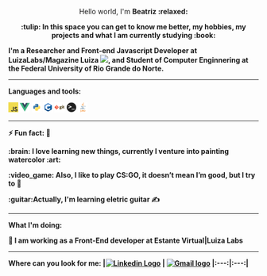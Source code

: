 <!--
**bfontes/bfontes** is a ✨ _special_ ✨ repository because its `README.md` (this file) appears on your GitHub profile.

Here are some ideas to get you started:

- 🔭 I’m currently working on ...
- 🌱 I’m currently learning ...
- 👯 I’m looking to collaborate on ...
- 🤔 I’m looking for help with ...
- 💬 Ask me about ...
- 📫 How to reach me: ...
- 😄 Pronouns: ...
- ⚡ Fun fact: ...
-->
 
<p align="center">Hello world, I'm <b>Beatriz<b> :relaxed:</p>
<p align="center">:tulip: In this space you can get to know me better, my hobbies, my projects and what I am currently studying :book:</p

----

I'm a Researcher and Front-end Javascript Developer at LuizaLabs/Magazine Luiza <img src="https://github.com/TheDudeThatCode/TheDudeThatCode/blob/master/Assets/Developer.gif" width="24px">, and Student of Computer Enginnering at the Federal University of Rio Grande do Norte.
 
 ----
 
Languages and tools:
 
<code><img height="20" src="https://raw.githubusercontent.com/github/explore/80688e429a7d4ef2fca1e82350fe8e3517d3494d/topics/javascript/javascript.png"></code>
<code><img height="20" src="https://raw.githubusercontent.com/github/explore/80688e429a7d4ef2fca1e82350fe8e3517d3494d/topics/vue/vue.png"></code>
<code><img height="20" src="https://raw.githubusercontent.com/github/explore/80688e429a7d4ef2fca1e82350fe8e3517d3494d/topics/python/python.png"></code>
<code><img height="20" src="https://raw.githubusercontent.com/github/explore/80688e429a7d4ef2fca1e82350fe8e3517d3494d/topics/c/c.png"></code>
<code><img height="20" src="https://raw.githubusercontent.com/github/explore/80688e429a7d4ef2fca1e82350fe8e3517d3494d/topics/git/git.png"></code>
<code><img height="20" src="https://raw.githubusercontent.com/github/explore/80688e429a7d4ef2fca1e82350fe8e3517d3494d/topics/terminal/terminal.png"></code>
<code><img height="20" src="https://raw.githubusercontent.com/github/explore/80688e429a7d4ef2fca1e82350fe8e3517d3494d/topics/java/java.png"></code>


----

 ⚡ Fun fact: :pushpin: 
 <p> :brain: I love learning new things, currently I venture into painting watercolor :art: </p>
 <p> :video_game: Also, I like to play CS:GO, it doesn’t mean I’m good, but I try to 🤭 </p>
 <p> :guitar:Actually, I'm learning eletric guitar ✍️</p> 
 
 ----
 
What I'm doing:
<p>🌱  I am working as a Front-End developer at Estante Virtual|Luiza Labs </p>

 ----
 Where can you look for me:
|[<img src="https://github.com/TheDudeThatCode/TheDudeThatCode/blob/master/Assets/Linkedin.svg" alt="Linkedin Logo" width="32">](https://www.linkedin.com/in/ana-beatriz-fontes-2820611aa) | [<img src="https://github.com/TheDudeThatCode/TheDudeThatCode/blob/master/Assets/Gmail.svg" alt="Gmail logo" height="32">](mailto:fontesfbs@gmail.com)
|:---:|:---:|

 
 
